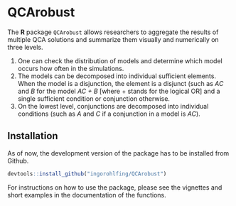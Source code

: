 # QCArobust

The **R** package `QCArobust` allows researchers to aggregate the results of 
multiple QCA solutions and summarize them visually and numerically on three 
levels. 

1. One can check the distribution of models and determine which model occurs 
how often in the simulations.
2. The models can be decomposed into individual sufficient elements. When the
model is a disjunction, the element is a disjunct (such as *AC* and *B* for the 
model *AC + B* [where + stands for the logical OR] and a single sufficient 
condition or conjunction otherwise. 
3. On the lowest level, conjunctions are decomposed into individual conditions 
(such as *A* and *C* if a conjunction in a model is *AC*). 


## Installation
As of now, the development version of the package has to be installed from 
Github.

``` r
devtools::install_github("ingorohlfing/QCArobust")
```

For instructions on how to use the package, please see the vignettes and short
examples in the documentation of the functions.

